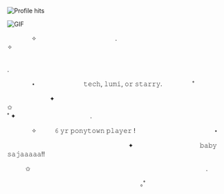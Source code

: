 ![Profile hits](https://komarev.com/ghpvc/?username=lxminaryy&color=5acfd1&style=for-the-badge&label=souls%20taken%20☆)


![GIF](https://media.tenor.com/0CIKS3PTo4MAAAAM/saja-boys-kpop-demon-hunters.gif)

　　　　✧　　　　　　　　　　　　　.　　　　　　　　　　　　　　　　　　　　✧　　　　　　　　　　　　

　　　　　　　　　　　　　　　　　　　　　　　　　　　　　　　　　　　　　　　　　　　　　.

　　　　⋆　　　　　　　　𝚝𝚎𝚌𝚑, 𝚕𝚞𝚖𝚒, 𝚘𝚛 𝚜𝚝𝚊𝚛𝚛𝚢.　　　　　˚　　　　　　　　　　　　　　　

　　　　　　　✦　　　　　　　　　　　　　　　　　　　　　　　　　　　　
       ✩　　　　　            
                                                                                      ˚               ✦
　　　　　　　　　　　　.　　　　　　　　　　　　　　　　　　　　　　　　　　　　　　　



　　　　✧　　　𝟼 𝚢𝚛 𝚙𝚘𝚗𝚢𝚝𝚘𝚠𝚗 𝚙𝚕𝚊𝚢𝚎𝚛 !　　　　　　　　　　　　　⋆　　　　　　　
    

　　　　　　　　　　　　　　　　　　　　✦　　　　　　　　　　　𝚋𝚊𝚋𝚢 𝚜𝚊𝚓𝚊𝚊𝚊𝚊𝚊!!　　　　　　　　　　

　　　✩　　　　　　　　　　　　　　　　　　　　　　　　　　　　　.　　　　　　　　　　　

　　　　　　　　　　　　　　　　　　　　　　｡˚　　　　　　　　　　　　　　　　　　　　　
　　　　　　　　　　　　　　　　　　
